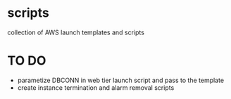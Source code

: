 # scripts
collection of AWS launch templates and scripts

# TO DO
- parametize DBCONN in web tier launch script and pass to the template
- create instance termination and alarm removal scripts
